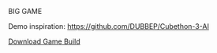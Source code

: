 BIG GAME

Demo inspiration: https://github.com/DUBBEP/Cubethon-3-AI


[Download Game Build](https://downgit.github.io/#/home?url=https://github.com/Gio-Paladino/BigMode-GameJam-Dubby-Gio/blob/main/GameBuild.zip)
